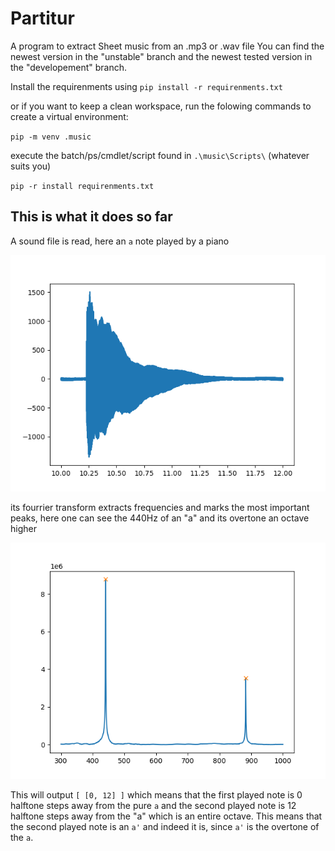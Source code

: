 # Partitur
A program to extract Sheet music from an .mp3 or .wav file
You can find the newest version in the "unstable" branch and the newest tested version in the "developement" branch.

Install the requirenments using 
``pip install -r requirenments.txt``


or if you want to keep a clean workspace, run the folowing commands to create a virtual environment:

``pip -m venv .music``

execute the batch/ps/cmdlet/script found in ``.\music\Scripts\`` (whatever suits you)

``pip -r install requirenments.txt``

## This is what it does so far


A sound file is read, here an `a` note played by a piano

![a raw a note played by a piano](/images/piano_a.png)

its fourrier transform extracts frequencies and marks the most important peaks, here one can see the 440Hz of an "a" and its overtone an octave higher

![transform](/images/transformed.png)

This will output `[ [0, 12] ]` which means that the first played note is 0 halftone steps away from the pure `a` and the second played note is 12 halftone steps away from the "a" which is an entire octave. This means that the second played note is an `a'` and indeed it is, since `a'` is the overtone of the `a`.
